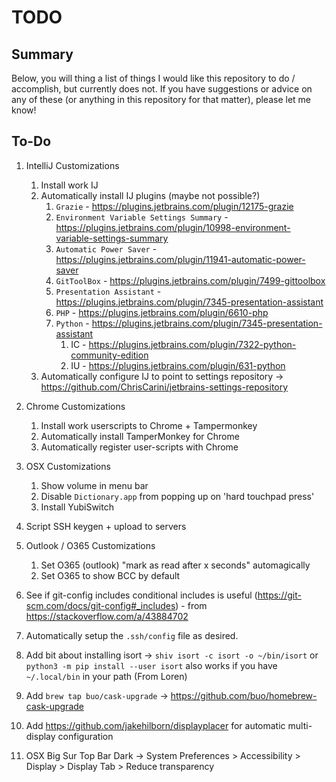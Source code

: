# TODO
## Summary
Below, you will thing a list of things I would like this repository to do / accomplish, but currently does not.
If you have suggestions or advice on any of these (or anything in this repository for that matter), please let me know!


## To-Do
1) IntelliJ Customizations
    1) Install work IJ
    1) Automatically install IJ plugins (maybe not possible?)
        1) `Grazie` - https://plugins.jetbrains.com/plugin/12175-grazie
        1) `Environment Variable Settings Summary` - https://plugins.jetbrains.com/plugin/10998-environment-variable-settings-summary
        1) `Automatic Power Saver` - https://plugins.jetbrains.com/plugin/11941-automatic-power-saver
        1) `GitToolBox` - https://plugins.jetbrains.com/plugin/7499-gittoolbox
        1) `Presentation Assistant` - https://plugins.jetbrains.com/plugin/7345-presentation-assistant
        1) `PHP` - https://plugins.jetbrains.com/plugin/6610-php
        1) `Python` - https://plugins.jetbrains.com/plugin/7345-presentation-assistant
            1) IC - https://plugins.jetbrains.com/plugin/7322-python-community-edition
            1) IU - https://plugins.jetbrains.com/plugin/631-python
    1) Automatically configure IJ to point to settings repository -> https://github.com/ChrisCarini/jetbrains-settings-repository
1) Chrome Customizations
    1) Install work userscripts to Chrome + Tampermonkey
    1) Automatically install TamperMonkey for Chrome
    1) Automatically register user-scripts with Chrome
1) OSX Customizations
    1) Show volume in menu bar
    1) Disable `Dictionary.app` from popping up on 'hard touchpad press'
    1) Install YubiSwitch  
1) Script SSH keygen + upload to servers
1) Outlook / O365 Customizations
    1) Set O365 (outlook) "mark as read after x seconds" automagically
    1) Set O365 to show BCC by default
1) See if git-config includes conditional includes is useful (https://git-scm.com/docs/git-config#_includes) - from https://stackoverflow.com/a/43884702
1) Automatically setup the `.ssh/config` file as desired.
1) Add bit about installing isort -> `shiv isort -c isort -o ~/bin/isort` or `python3 -m pip install --user isort` also works if you have `~/.local/bin` in your path (From Loren)
1) Add `brew tap buo/cask-upgrade` -> https://github.com/buo/homebrew-cask-upgrade
1) Add https://github.com/jakehilborn/displayplacer for automatic multi-display configuration

1) OSX Big Sur Top Bar Dark -> System Preferences > Accessibility > Display > Display Tab > Reduce transparency